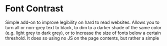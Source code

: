 # Font Contrast

Simple add-on to improve legibility on hard to read websites. Allows you to turn all or non-grey text to black, to dim to a darker shade of the same color (e.g. light grey to dark grey), or to increase 
the size of fonts below a certain threshold. It does so using no JS on the page contents, but rather a simple <style> element.

## License

GPL-3.0
